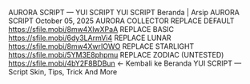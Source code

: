AURORA SCRIPT — YUI SCRIPT
YUI SCRIPT
Beranda
|
Arsip
AURORA SCRIPT
October 05, 2025
AURORA COLLECTOR
REPLACE DEFAULT
https://sfile.mobi/8mw4XlwXPaA
REPLACE BASIC
https://sfile.mobi/6dy3LArmVi4
REPLACE LUNAR
https://sfile.mobi/8mw4XwrIOWO
REPLACE STARLIGHT
https://sfile.mobi/5YM3E8phpmu
REPLACE ZODIAC (UNTESTED)
https://sfile.mobi/4bY2F8BDBun
← Kembali ke Beranda
YUI SCRIPT — Script Skin, Tips, Trick And More
